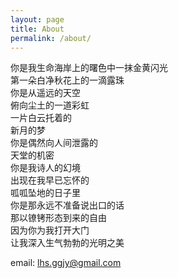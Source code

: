 ```yaml
---
layout: page
title: About
permalink: /about/
---
```


你是我生命海岸上的曙色中一抹金黄闪光  
第一朵白净秋花上的一滴露珠  
你是从遥远的天空  
俯向尘土的一道彩虹  
一片白云托着的  
新月的梦  
你是偶然向人间泄露的  
天堂的机密  
你是我诗人的幻境  
出现在我早已忘怀的  
呱呱坠地的日子里  
你是那永远不准备说出口的话  
那以镣铐形态到来的自由  
因为你为我打开大门  
让我深入生气勃勃的光明之美  

email: lhs.ggjy@gmail.com
